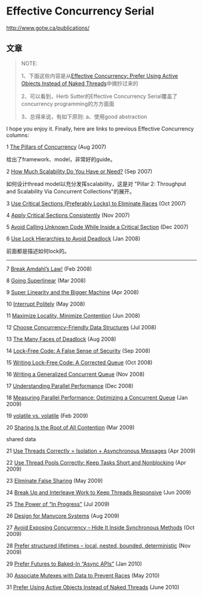# Effective Concurrency Serial

http://www.gotw.ca/publications/

## 文章

> NOTE: 
>
> 1、下面这些内容是从[Effective Concurrency: Prefer Using Active Objects Instead of Naked Threads](https://herbsutter.com/2010/07/12/effective-concurrency-prefer-using-active-objects-instead-of-naked-threads/)中摘抄过来的
>
> 2、可以看到，Herb Sutter的Effective Concurrency Serial覆盖了concurrency programming的方方面面
>
> 3、总得来说，有如下原则:
> a、使用good abstraction

I hope you enjoy it. Finally, here are links to previous Effective Concurrency columns: 

1 [The Pillars of Concurrency](http://www.ddj.com/hpc-high-performance-computing/200001985) (Aug 2007)

给出了framework、model，非常好的guide。

2 [How Much Scalability Do You Have or Need?](http://www.ddj.com/hpc-high-performance-computing/201202924) (Sep 2007)

如何设计thread model以充分发挥scalability，这是对 "Pillar 2: Throughput and Scalability Via Concurrent Collections"的展开。



3 [Use Critical Sections (Preferably Locks) to Eliminate Races](http://ddj.com/cpp/201804238) (Oct 2007)

4 [Apply Critical Sections Consistently](http://www.ddj.com/hpc-high-performance-computing/202401098) (Nov 2007)

5 [Avoid Calling Unknown Code While Inside a Critical Section](http://ddj.com/architect/202802983) (Dec 2007)

6 [Use Lock Hierarchies to Avoid Deadlock](http://www.ddj.com/hpc-high-performance-computing/204801163) (Jan 2008)

前面都是描述如何lock的。

---



7 [Break Amdahl’s Law!](http://www.ddj.com/cpp/205900309) (Feb 2008)

8 [Going Superlinear](http://www.ddj.com/hpc-high-performance-computing/206100542) (Mar 2008)

9 [Super Linearity and the Bigger Machine](http://www.ddj.com/hpc-high-performance-computing/206903306) (Apr 2008)



10 [Interrupt Politely](http://ddj.com/architect/207100682) (May 2008)



11 [Maximize Locality, Minimize Contention](http://ddj.com/architect/208200273) (Jun 2008)



12 [Choose Concurrency-Friendly Data Structures](http://www.ddj.com/hpc-high-performance-computing/208801371) (Jul 2008)



13 [The Many Faces of Deadlock](http://www.ddj.com/hpc-high-performance-computing/209900973) (Aug 2008)



14 [Lock-Free Code: A False Sense of Security](http://www.ddj.com/cpp/210600279) (Sep 2008)



15 [Writing Lock-Free Code: A Corrected Queue](http://www.ddj.com/hpc-high-performance-computing/210604448) (Oct 2008)



16 [Writing a Generalized Concurrent Queue](http://www.ddj.com/cpp/211601363) (Nov 2008)



17 [Understanding Parallel Performance](http://www.ddj.com/cpp/211800538) (Dec 2008)



18 [Measuring Parallel Performance: Optimizing a Concurrent Queue](http://www.ddj.com/hpc-high-performance-computing/212201163) (Jan 2009)



19 [volatile vs. volatile](http://www.ddj.com/hpc-high-performance-computing/212701484) (Feb 2009)



20 [Sharing Is the Root of All Contention](http://www.ddj.com/go-parallel/article/showArticle.jhtml?articleID=214100002) (Mar 2009)

shared data

21 [Use Threads Correctly = Isolation + Asynchronous Messages](http://www.ddj.com/go-parallel/article/showArticle.jhtml?articleID=215900465) (Apr 2009)

22 [Use Thread Pools Correctly: Keep Tasks Short and Nonblocking](http://www.ddj.com/go-parallel/article/showArticle.jhtml?articleID=216500409) (Apr 2009)

23 [Eliminate False Sharing](http://www.ddj.com/go-parallel/article/showArticle.jhtml?articleID=217500206) (May 2009)

24 [Break Up and Interleave Work to Keep Threads Responsive](http://www.ddj.com/go-parallel/article/showArticle.jhtml?articleID=217801299) (Jun 2009)

25 [The Power of “In Progress”](http://www.ddj.com/go-parallel/article/showArticle.jhtml?articleID=218401447) (Jul 2009)

26 [Design for Manycore Systems](http://www.ddj.com/go-parallel/article/showArticle.jhtml?articleID=219200099) (Aug 2009)

27 [Avoid Exposing Concurrency – Hide It Inside Synchronous Methods](http://www.ddj.com/go-parallel/article/showArticle.jhtml?articleID=220600388) (Oct 2009)

28 [Prefer structured lifetimes – local, nested, bounded, deterministic](http://www.ddj.com/go-parallel/article/showArticle.jhtml?articleID=221601309) (Nov 2009)

29 [Prefer Futures to Baked-In “Async APIs”](http://www.ddj.com/go-parallel/article/showArticle.jhtml?articleID=222301165) (Jan 2010)

30 [Associate Mutexes with Data to Prevent Races](http://www.drdobbs.com/go-parallel/article/showArticle.jhtml?articleID=224701827) (May 2010)

31 [Prefer Using Active Objects Instead of Naked Threads](http://www.drdobbs.com/go-parallel/article/showArticle.jhtml;jsessionid=JM3XD1KM22SCRQE1GHPSKH4ATMY32JVN?articleID=225700095) (June 2010)